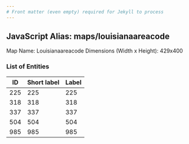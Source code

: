 ```yaml
---
# Front matter (even empty) required for Jekyll to process
---
```


## JavaScript Alias: maps/louisianaareacode

Map Name: Louisianaareacode
Dimensions (Width x Height): 429x400





### List of Entities

ID | Short label | Label
---|---|---|
225|225|225
318|318|318
337|337|337
504|504|504
985|985|985

